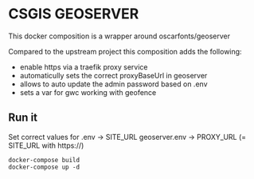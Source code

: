 # CSGIS GEOSERVER

This docker composition is a wrapper around oscarfonts/geoserver

Compared to the upstream project this composition adds the following:

- enable https via a traefik proxy service
- automaticully sets the correct proxyBaseUrl in geoserver
- allows to auto update the admin password based on .env
- sets a var for gwc working with geofence

## Run it

Set correct values for
.env -> SITE_URL
geoserver.env -> PROXY_URL (= SITE_URL with https://)

```
docker-compose build
docker-compose up -d 
```

